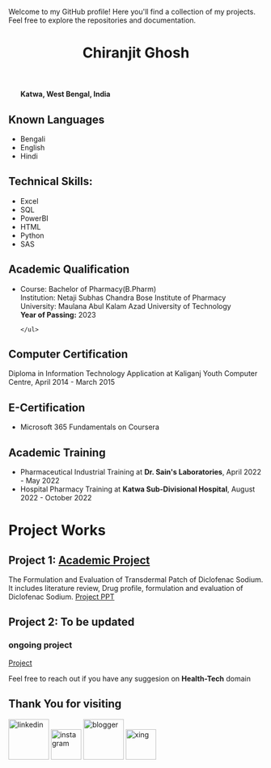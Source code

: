 Welcome to my GitHub profile! Here you'll find a collection of my projects. Feel free to explore the repositories and documentation.
<!DOCTYPE html>
<html lang="en">
<head>
  <meta charset="UTF-8">
  <meta name="viewport" content="width=device-width, initial-scale=1.0">
  
 
</head>
<body>
  <header>
    <h1>Chiranjit Ghosh</h1>
  </header>

  <section>
    <ul>
      <strong>Katwa, West Bengal, India</strong>
    
  </section>

  <section>
    <h2>Known Languages</h2>
    <ul>
      <li>Bengali</li>
      <li>English</li>
      <li>Hindi</li>
    </ul>
  </section>

  

 

  <section>
    <h2>Technical Skills:</h2>
    <ul>
      <li>Excel</li>
      <li>SQL</li>
      <li>PowerBI</li>
      <li>HTML</li>
      <li>Python</li>
      <li>SAS</li>
    </ul>
  </section>

  <section>
    <h2>Academic Qualification</h2>
    <ul>
      <li>
        <l>Course:</l> Bachelor of Pharmacy(B.Pharm)<br>
        <l>Institution:</l> Netaji Subhas Chandra Bose Institute of Pharmacy <br>
        <l>University:</l> Maulana Abul Kalam Azad University of Technology <br>
        <l><strong>Year of Passing:</strong></l> 2023
      </li>
     
    </ul>
  </section>

  <section>
    <h2>Computer Certification</h2>
    <p>Diploma in Information Technology Application at Kaliganj Youth Computer Centre, April 2014 - March 2015</p>
  </section>

   <section>
    <h2>E-Certification</h2>
    <ul>
      <li>Microsoft 365 Fundamentals on Coursera</li>
    </ul>
  </section>

  <section>
    <h2>Academic Training</h2>
    <ul>
      <li>Pharmaceutical Industrial Training at <b>Dr. Sain's Laboratories</b>, April 2022 - May 2022</li>
      <li>Hospital Pharmacy Training at <b>Katwa Sub-Divisional Hospital</b>, August 2022 - October 2022</li>
    </ul>
  </section>

</body>
</html>


# Project Works 

## Project 1: [Academic Project](https://1drv.ms/p/s!AkbYl6Fo7YHEggLuZ95vWAgOR0ja)

The Formulation and Evaluation of Transdermal Patch of Diclofenac Sodium. It includes literature review, Drug profile, formulation and evaluation of Diclofenac Sodium.
[Project PPT](https://1drv.ms/p/s!AkbYl6Fo7YHEggLuZ95vWAgOR0ja)

## Project 2: To be updated 
### ongoing project 

[Project](https://drxchiranjit.blogspot.com/)


Feel free to reach out if you have any suggesion on <b>Health-Tech</b> domain

## Thank You for visiting 


[<img src='https://cdn.jsdelivr.net/npm/simple-icons@3.0.1/icons/linkedin.svg' alt='linkedin' height='80'>](https://www.linkedin.com/in/drx-chiranjit/) 
[<img src='https://cdn.jsdelivr.net/npm/simple-icons@3.0.1/icons/instagram.svg' alt='instagram' height='60'>](https://www.instagram.com/drxchiranjit?igshid=YmMyMTA2M2Y=/) 
[<img src='https://cdn.jsdelivr.net/npm/simple-icons@3.0.1/icons/blogger.svg' alt='blogger' height='80'>](https://drxchiranjit.blogspot.com/) 
[<img src='https://cdn.jsdelivr.net/npm/simple-icons@3.0.1/icons/xing.svg' alt='xing' height='60'>](https://www.xing.com/profile/Chiranjit_Ghosh3)  
